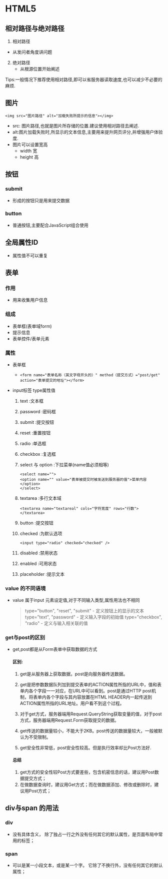 #  HTML5

##  相对路径与绝对路径

1.  相对路径
   * 从发问者角度讲问题

2. 绝对路径
   * 从根源位置开始阐述

Tips:一般情况下推荐使用相对路径,即可以省服务器读取速度,也可以减少不必要的麻烦.

##  图片

```
<img src="图片路径" alt="加载失败所提示的信息"></img>
```

* src: 图片路径,也就是图片所存储的位置.建议使用相对路径去阐述.
* alt:图片加载失败时,所显示的文本信息,主要用来提升网页评分,并增强用户体验度.
* 图片可以设置宽高
  * width 宽
  * height 高

##  按钮

###  submit

* 形成的按钮只是用来提交数据

###  button

* 普通按钮,主要配合JavaScript组合使用

##  全局属性ID

* 属性值不可以重复

##  表单

### 作用

* 用来收集用户信息

### 组成

* 表单框(表单域form)
* 提示信息
* 表单控件/表单元素

### 属性

* 表单框

  * ```
    <form name="表单名称（英文字母开头的）" method（提交方式）="post/get" action="表单提交的地址"></form>
    ```

    

* input标签 type属性值

  1. text :文本框

  2. password :密码框

  3. submit :提交按钮

  4. reset :重置按钮

  5. radio :单选框

  6. checkbox :复选框

  7. select 与 option  :下拉菜单(name值必须相等)

     ```
     <select name="">
     <option name="" value="表单被提交时被发送到服务器的值">菜单内容</option>
     </select>
     ```

  8. textarea :多行文本域

     ```
     <textarea name="textareal" cols="字符宽度" rows="行数">
     </textarea>
     
     ```

  9. button :提交按钮

  10. checked :为默认选项

      ```
      <input type="radio" checked="checked" />
      ```

  11. disabled :禁用状态

  12. enabled :可用状态

  13.  placeholder :提示文本

###  value 的不同语境

* value 属于input 元素设定值,对于不同输入类型,属性用法也不相同

  >
  >
  >type="button", "reset", "submit" - 定义按钮上的显示的文本
  >type="text", "password" - 定义输入字段的初始值
  >type="checkbox", "radio" - 定义与输入相关联的值

###  get与post的区别

* get,post都是从Form表单中获取数据的方式

  ####  区别:

  1.   get是从服务器上获取数据，post是向服务器传送数据。

  2. get是把参数数据队列加到提交表单的ACTION属性所指的URL中，值和表单内各个字段一一对应，在URL中可以看到。post是通过HTTP post机制，将表单内各个字段与其内容放置在HTML HEADER内一起传送到ACTION属性所指的URL地址。用户看不到这个过程。

  3. 对于get方式，服务器端用Request.QueryString获取变量的值，对于post方式，服务器端用Request.Form获取提交的数据。

  4. get传送的数据量较小，不能大于2KB。post传送的数据量较大，一般被默认为不受限制。

  5. get安全性非常低，post安全性较高。但是执行效率却比Post方法好.

     

  

  ####  总结

  1.  get方式的安全性较Post方式要差些，包含机密信息的话，建议用Post数据提交方式；
  2. 在做数据查询时，建议用Get方式；而在做数据添加、修改或删除时，建议用Post方式；

##  div与span 的用法

###  div

* 没有具体含义， 除了独占一行之外没有任何其它的默认属性，是页面布局中常用的标签；

  

###  span

* 可以是某一小段文本，或是某一个字。 它除了不换行外，没有任何其它的默认属性； 